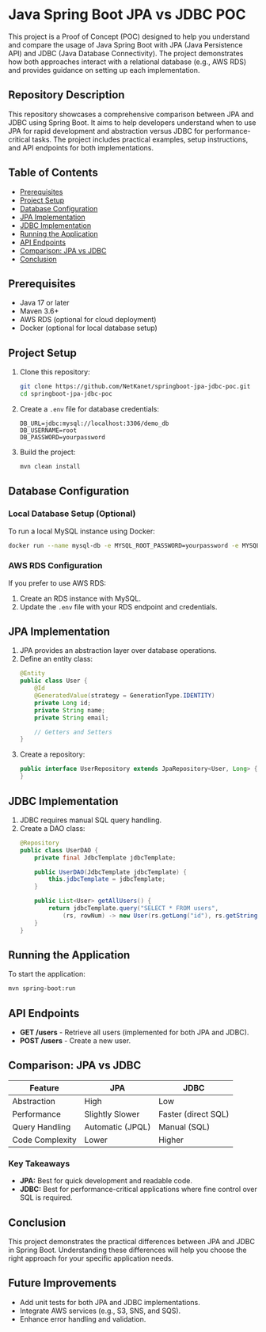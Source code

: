 
# Java Spring Boot JPA vs JDBC POC

This project is a Proof of Concept (POC) designed to help you understand and compare the usage of Java Spring Boot with JPA (Java Persistence API) and JDBC (Java Database Connectivity). The project demonstrates how both approaches interact with a relational database (e.g., AWS RDS) and provides guidance on setting up each implementation.

## Repository Description
This repository showcases a comprehensive comparison between JPA and JDBC using Spring Boot. It aims to help developers understand when to use JPA for rapid development and abstraction versus JDBC for performance-critical tasks. The project includes practical examples, setup instructions, and API endpoints for both implementations.

## Table of Contents

- [Prerequisites](#prerequisites)
- [Project Setup](#project-setup)
- [Database Configuration](#database-configuration)
- [JPA Implementation](#jpa-implementation)
- [JDBC Implementation](#jdbc-implementation)
- [Running the Application](#running-the-application)
- [API Endpoints](#api-endpoints)
- [Comparison: JPA vs JDBC](#comparison-jpa-vs-jdbc)
- [Conclusion](#conclusion)

## Prerequisites

- Java 17 or later
- Maven 3.6+
- AWS RDS (optional for cloud deployment)
- Docker (optional for local database setup)

## Project Setup

1. Clone this repository:

   ```bash
   git clone https://github.com/NetKanet/springboot-jpa-jdbc-poc.git
   cd springboot-jpa-jdbc-poc
   ```

2. Create a `.env` file for database credentials:

   ```env
   DB_URL=jdbc:mysql://localhost:3306/demo_db
   DB_USERNAME=root
   DB_PASSWORD=yourpassword
   ```

3. Build the project:

   ```bash
   mvn clean install
   ```

## Database Configuration

### Local Database Setup (Optional)

To run a local MySQL instance using Docker:

```bash
docker run --name mysql-db -e MYSQL_ROOT_PASSWORD=yourpassword -e MYSQL_DATABASE=demo_db -p 3306:3306 -d mysql:latest
```

### AWS RDS Configuration

If you prefer to use AWS RDS:

1. Create an RDS instance with MySQL.
2. Update the `.env` file with your RDS endpoint and credentials.

## JPA Implementation

1. JPA provides an abstraction layer over database operations.
2. Define an entity class:
   ```java
   @Entity
   public class User {
       @Id
       @GeneratedValue(strategy = GenerationType.IDENTITY)
       private Long id;
       private String name;
       private String email;

       // Getters and Setters
   }
   ```
3. Create a repository:
   ```java
   public interface UserRepository extends JpaRepository<User, Long> {
   }
   ```

## JDBC Implementation

1. JDBC requires manual SQL query handling.
2. Create a DAO class:
   ```java
   @Repository
   public class UserDAO {
       private final JdbcTemplate jdbcTemplate;

       public UserDAO(JdbcTemplate jdbcTemplate) {
           this.jdbcTemplate = jdbcTemplate;
       }

       public List<User> getAllUsers() {
           return jdbcTemplate.query("SELECT * FROM users",
               (rs, rowNum) -> new User(rs.getLong("id"), rs.getString("name"), rs.getString("email")));
       }
   }
   ```

## Running the Application

To start the application:

```bash
mvn spring-boot:run
```

## API Endpoints

- **GET /users** - Retrieve all users (implemented for both JPA and JDBC).
- **POST /users** - Create a new user.

## Comparison: JPA vs JDBC

| Feature         | JPA              | JDBC                |
| --------------- | ---------------- | ------------------- |
| Abstraction     | High             | Low                 |
| Performance     | Slightly Slower  | Faster (direct SQL) |
| Query Handling  | Automatic (JPQL) | Manual (SQL)        |
| Code Complexity | Lower            | Higher              |

### Key Takeaways

- **JPA:** Best for quick development and readable code.
- **JDBC:** Best for performance-critical applications where fine control over SQL is required.

## Conclusion

This project demonstrates the practical differences between JPA and JDBC in Spring Boot. Understanding these differences will help you choose the right approach for your specific application needs.

## Future Improvements

- Add unit tests for both JPA and JDBC implementations.
- Integrate AWS services (e.g., S3, SNS, and SQS).
- Enhance error handling and validation.
